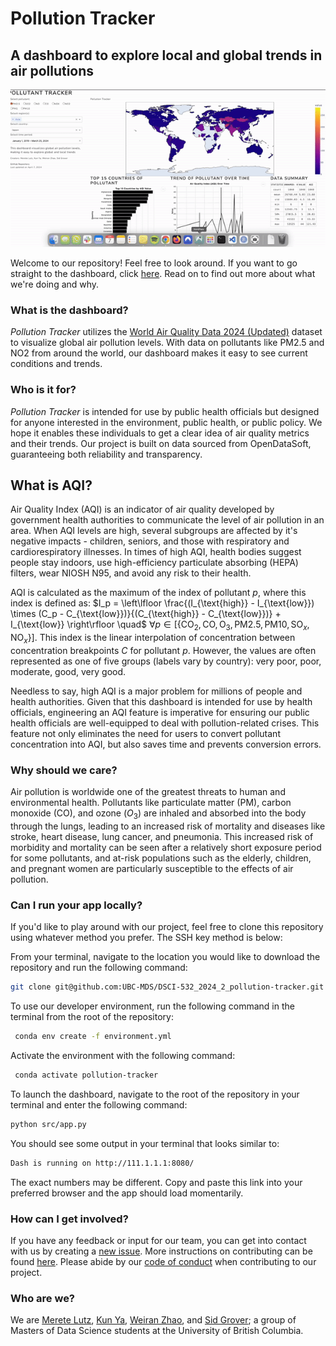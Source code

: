 # Pollution Tracker

## A dashboard to explore local and global trends in air pollutions

![gif](./img/app.gif)

Welcome to our repository! Feel free to look around. If you want to go straight to the dashboard, click [here](https://dsci-532-2024-2-pollution-tracker.onrender.com/). Read on to find out more about what we're doing and why.

### What is the dashboard?
_Pollution Tracker_ utilizes the [World Air Quality Data 2024 (Updated)](https://www.kaggle.com/datasets/kanchana1990/world-air-quality-data-2024-updated) dataset to visualize global air pollution levels. With data on pollutants like PM2.5 and NO2 from around the world, our dashboard makes it easy to see current conditions and trends.

### Who is it for?
_Pollution Tracker_ is intended for use by public health officials but designed for anyone interested in the environment, public health, or public policy. We hope it enables these individuals to get a clear idea of air quality metrics and their trends. Our project is built on data sourced from OpenDataSoft, guaranteeing both reliability and  transparency.

## What is AQI? 
Air Quality Index (AQI) is an indicator of air quality developed by government health authorities to communicate the level of air pollution in an area. When AQI levels are high, several subgroups are affected by it's negative impacts - children, seniors, and those with respiratory and cardiorespiratory illnesses. In times of high AQI, health bodies suggest people stay indoors, use high-efficiency particulate absorbing (HEPA) filters, wear NIOSH N95, and avoid any risk to their health. 

AQI is calculated as the maximum of the index of pollutant $p$, where this index is defined as: $I_p = \left\lfloor \frac{(I_{\text{high}} - I_{\text{low}}) \times (C_p - C_{\text{low}})}{(C_{\text{high}} - C_{\text{low}})} + I_{\text{low}} \right\rfloor \quad$ $\forall p \in [\{\text{CO}_2, \text{CO}, \text{O}_3, \text{PM2.5}, \text{PM10}, \text{SO}_x, \text{NO}_x\}]$. This index is the linear interpolation of concentration between concentration breakpoints ${C}$ for pollutant $p$. However, the values are often represented as one of five groups (labels vary by country): very poor, poor, moderate, good, very good. 

Needless to say, high AQI is a major problem for millions of people and health authorities. Given that this dashboard is intended for use by health officials, engineering an AQI feature is imperative for ensuring our public health officials are well-equipped to deal with pollution-related crises. This feature not only eliminates the need for users to convert pollutant concentration into AQI, but also saves time and prevents conversion errors. 

### Why should we care?
Air pollution is worldwide one of the greatest threats to human and environmental health. Pollutants like particulate matter (PM), carbon monoxide (CO), and ozone ($O_3$) are inhaled and absorbed into the body through the lungs, leading to an increased risk of mortality and diseases like stroke, heart disease, lung cancer, and pneumonia. This increased risk of morbidity and mortality can be seen after a relatively short exposure period for some pollutants, and at-risk populations such as the elderly, children, and pregnant women are particularly susceptible to the effects of air pollution.

### Can I run your app locally?
If you'd like to play around with our project, feel free to clone this repository using whatever method you prefer. The SSH key method is below:

From your terminal, navigate to the location you would like to download the repository and run the following command:

```bash
git clone git@github.com:UBC-MDS/DSCI-532_2024_2_pollution-tracker.git
```

To use our developer environment, run the following command in the terminal from the root of the repository:

```bash
 conda env create -f environment.yml
```

Activate the environment with the following command:

```bash
 conda activate pollution-tracker
```

To launch the dashboard, navigate to the root of the repository in your terminal and enter the following command:

```bash
python src/app.py
```

You should see some output in your terminal that looks similar to: 

```bash
Dash is running on http://111.1.1.1:8080/
```

The exact numbers may be different. Copy and paste this link into your preferred browser and the app should load momentarily.

### How can I get involved?
If you have any feedback or input for our team, you can get into contact with us by creating a [new issue](https://github.com/UBC-MDS/DSCI-532_2024_2_pollution-tracker/issues/new). More instructions on contributing can be found [here](https://github.com/UBC-MDS/DSCI-532_2024_2_pollution-tracker/blob/main/CONTRIBUTING.md). Please abide by our [code of conduct](https://github.com/UBC-MDS/DSCI-532_2024_2_pollution-tracker/blob/main/CODE_OF_CONDUCT.md) when contributing to our project.

### Who are we?
We are [Merete Lutz](https://github.com/meretelutz), [Kun Ya](https://github.com/carinaya), [Weiran Zhao](https://github.com/weiranzhao97), and [Sid Grover](https://github.com/killerninja8); a group of Masters of Data Science students at the University of British Columbia.
